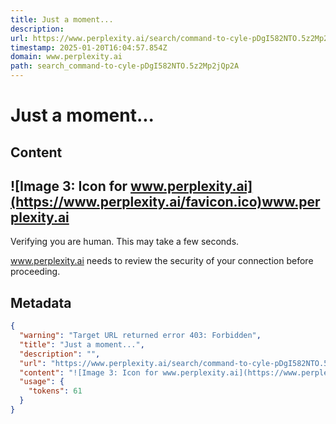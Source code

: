 ```yaml
---
title: Just a moment...
description: 
url: https://www.perplexity.ai/search/command-to-cyle-pDgI582NTO.5z2Mp2jQp2A
timestamp: 2025-01-20T16:04:57.854Z
domain: www.perplexity.ai
path: search_command-to-cyle-pDgI582NTO.5z2Mp2jQp2A
---
```


# Just a moment...



## Content

![Image 3: Icon for www.perplexity.ai](https://www.perplexity.ai/favicon.ico)www.perplexity.ai
----------------------------------------------------------------------------------------------

Verifying you are human. This may take a few seconds.

www.perplexity.ai needs to review the security of your connection before proceeding.

## Metadata

```json
{
  "warning": "Target URL returned error 403: Forbidden",
  "title": "Just a moment...",
  "description": "",
  "url": "https://www.perplexity.ai/search/command-to-cyle-pDgI582NTO.5z2Mp2jQp2A",
  "content": "![Image 3: Icon for www.perplexity.ai](https://www.perplexity.ai/favicon.ico)www.perplexity.ai\n----------------------------------------------------------------------------------------------\n\nVerifying you are human. This may take a few seconds.\n\nwww.perplexity.ai needs to review the security of your connection before proceeding.",
  "usage": {
    "tokens": 61
  }
}
```

